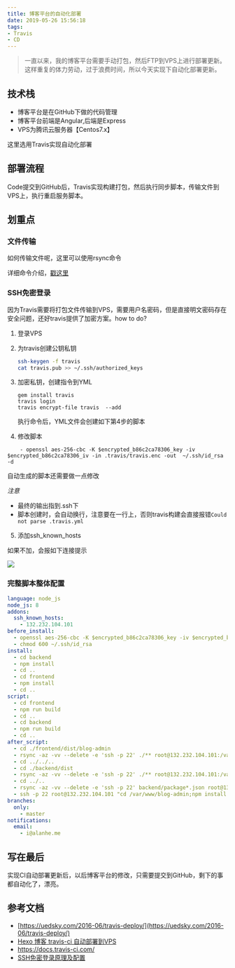 ```yaml
---
title: 博客平台的自动化部署
date: 2019-05-26 15:56:18
tags:
- Travis
- CD
---
```

> 一直以来，我的博客平台需要手动打包，然后FTP到VPS上进行部署更新。这样重复的体力劳动，过于浪费时间，所以今天实现下自动化部署更新。

## 技术栈
- 博客平台是在GitHub下做的代码管理
- 博客平台前端是Angular,后端是Express
- VPS为腾讯云服务器【Centos7.x】

这里选用Travis实现自动化部署

## 部署流程 
Code提交到GitHub后，Travis实现构建打包，然后执行同步脚本，传输文件到VPS上，执行重启服务脚本。

## 划重点

### 文件传输
 如何传输文件呢，这里可以使用rsync命令
 
详细命令介绍，[戳这里](http://man.linuxde.net/rsync)

### SSH免密登录 
因为Travis需要将打包文件传输到VPS，需要用户名密码，但是直接明文密码存在安全问题，还好travis提供了加密方案。how to do?

1. 登录VPS
2. 为travis创建公钥私钥

	```bash
	ssh-keygen -f travis
	cat travis.pub >> ~/.ssh/authorized_keys   
	
	```
3. 加密私钥，创建指令到YML

	```
	gem install travis
   travis login                        
   travis encrypt-file travis  --add
	```
	执行命令后，YML文件会创建如下第4步的脚本
	
4. 修改脚本

```
	- openssl aes-256-cbc -K $encrypted_b86c2ca78306_key -iv 	$encrypted_b86c2ca78306_iv -in .travis/travis.enc -out 	~/.ssh/id_rsa -d

```	
自动生成的脚本还需要做一点修改

*注意*

- 最终的输出指到.ssh下
- 脚本创建时，会自动换行，注意要在一行上，否则travis构建会直接报错`Could not parse .travis.yml`

5.  添加ssh_known_hosts

如果不加，会报如下连接提示

![](http://static.1991421.cn/blog/2018-05-08-030501.png)

### 完整脚本整体配置

```yml
language: node_js
node_js: 8
addons:
  ssh_known_hosts:
    - 132.232.104.101
before_install:
  - openssl aes-256-cbc -K $encrypted_b86c2ca78306_key -iv $encrypted_b86c2ca78306_iv -in .travis/travis.enc -out ~/.ssh/id_rsa -d
  - chmod 600 ~/.ssh/id_rsa
install:
  - cd backend
  - npm install
  - cd ..
  - cd frontend
  - npm install
  - cd ..
script:
  - cd frontend
  - npm run build
  - cd ..
  - cd backend
  - npm run build
  - cd ..
after_script:
  - cd ./frontend/dist/blog-admin
  - rsync -az -vv --delete -e 'ssh -p 22' ./** root@132.232.104.101:/var/www/blog-admin/dist
  - cd ../../..
  - cd ./backend/dist
  - rsync -az -vv --delete -e 'ssh -p 22' ./** root@132.232.104.101:/var/www/blog-admin
  - cd ../..
  - rsync -az -vv --delete -e 'ssh -p 22' backend/package*.json root@132.232.104.101:/var/www/blog-admin
  - ssh -p 22 root@132.232.104.101 "cd /var/www/blog-admin;npm install --production;pm2 restart blog-admin"
branches:
  only:
    - master
notifications:
  email:
    - i@alanhe.me

```
## 写在最后
实现CI自动部署更新后，以后博客平台的修改，只需要提交到GitHub，剩下的事都自动化了，漂亮。

## 参考文档
- [https://uedsky.com/2016-06/travis-deploy/](https://uedsky.com/2016-06/travis-deploy/)
-  [Hexo 博客 travis-ci 自动部署到VPS](https://uedsky.com/2016-06/travis-deploy/)
- https://docs.travis-ci.com/
- [SSH免密登录原理及配置](https://my.oschina.net/binxin/blog/651565)


